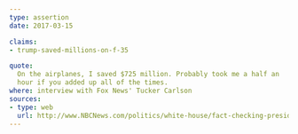 ```yaml
---
type: assertion
date: 2017-03-15

claims:
- trump-saved-millions-on-f-35

quote:
  On the airplanes, I saved $725 million. Probably took me a half an
  hour if you added up all of the times.
where: interview with Fox News' Tucker Carlson
sources:
- type: web
  url: http://www.NBCNews.com/politics/white-house/fact-checking-president-trump-s-interview-n734426
---
```

